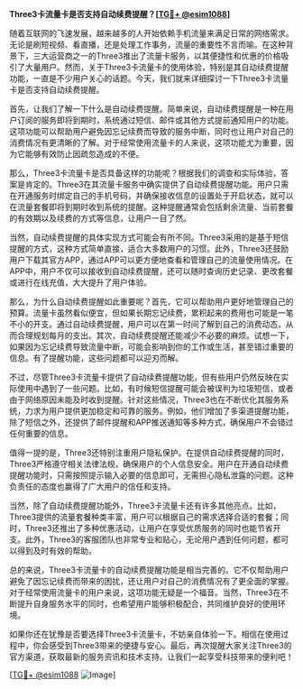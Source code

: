 **Three3卡流量卡是否支持自动续费提醒？[[TG💪+ @esim1088](https://t.me/s/esim1088)]**

随着互联网的飞速发展，越来越多的人开始依赖手机流量来满足日常的网络需求。无论是刷短视频、看直播，还是处理工作事务，流量的重要性不言而喻。在这种背景下，三大运营商之一的Three3推出了流量卡服务，以其便捷性和优惠的价格吸引了大量用户。然而，关于Three3卡流量卡的使用体验，特别是其自动续费提醒功能，一直是不少用户关心的话题。今天，我们就来详细探讨一下Three3卡流量卡是否支持自动续费提醒。

首先，让我们了解一下什么是自动续费提醒。简单来说，自动续费提醒是一种在用户订阅的服务即将到期时，系统通过短信、邮件或其他方式提前通知用户的功能。这项功能可以帮助用户避免因忘记续费而导致的服务中断，同时也让用户对自己的消费情况有更清晰的了解。对于经常使用流量卡的人来说，这项功能尤为重要，因为它能够有效防止因疏忽造成的不便。

那么，Three3卡流量卡是否具备这样的功能呢？根据我们的调查和实际体验，答案是肯定的。Three3在其流量卡服务中确实提供了自动续费提醒功能。用户只需在开通服务时绑定自己的手机号码，并确保接收信息的设置处于开启状态，就可以在流量套餐即将到期时收到系统的提醒。这种提醒通常会包括剩余流量、当前套餐的有效期以及续费的方式等信息，让用户一目了然。

当然，自动续费提醒的具体实现方式可能会有所不同。Three3采用的是基于短信提醒的方式，这种方式简单直接，适合大多数用户的习惯。此外，Three3还鼓励用户下载其官方APP，通过APP可以更方便地查看和管理自己的流量使用情况。在APP中，用户不仅可以接收到自动续费提醒，还可以随时查询历史记录、更改套餐或进行在线充值，大大提升了用户体验。

那么，为什么自动续费提醒如此重要呢？首先，它可以帮助用户更好地管理自己的预算。流量卡虽然看似便宜，但如果长期忘记续费，累积起来的费用也可能是一笔不小的开支。通过自动续费提醒，用户可以在第一时间了解到自己的消费动态，从而合理规划每月的支出。其次，自动续费提醒还能减少不必要的麻烦。试想一下，如果因为忘记续费导致流量中断，可能会影响到你的工作或生活，甚至错过重要的信息。有了提醒功能，这些问题都可以迎刃而解。

不过，尽管Three3卡流量卡提供了自动续费提醒功能，但有些用户仍然反映在实际使用中遇到了一些问题。比如，有时候短信提醒可能会被误判为垃圾短信，或者由于网络原因未能及时收到提醒。针对这些情况，Three3也在不断优化其服务系统，力求为用户提供更加稳定和可靠的服务。例如，他们增加了多渠道提醒功能，除了短信之外，还提供了邮件提醒和APP推送通知等多种方式，确保用户不会错过任何重要的信息。

值得一提的是，Three3还特别注重用户隐私保护。在提供自动续费提醒的同时，Three3严格遵守相关法律法规，确保用户的个人信息安全。用户在开通自动续费提醒功能时，只需按照提示输入必要的信息即可，无需担心隐私泄露的问题。这种负责任的态度也赢得了广大用户的信任和支持。

当然，除了自动续费提醒功能外，Three3卡流量卡还有许多其他亮点。比如，Three3提供的流量套餐种类丰富，用户可以根据自己的需求选择合适的套餐；同时，Three3还推出了多种优惠活动，让用户在享受优质服务的同时也能节省开支。此外，Three3的客服团队也非常专业和贴心，无论用户遇到任何问题，都可以得到及时有效的帮助。

总的来说，Three3卡流量卡的自动续费提醒功能是相当完善的。它不仅帮助用户避免了因忘记续费而带来的困扰，还让用户对自己的消费情况有了更全面的掌握。对于经常使用流量卡的用户来说，这项功能无疑是一个福音。当然，Three3在不断提升自身服务水平的同时，也希望用户能够积极配合，共同维护良好的使用环境。

如果你还在犹豫是否要选择Three3卡流量卡，不妨亲自体验一下。相信在使用过程中，你会感受到Three3带来的便捷与安心。最后，再次提醒大家关注Three3的官方渠道，获取最新的服务资讯和技术支持。让我们一起享受科技带来的便利吧！

[[TG💪+ @esim1088](https://t.me/s/esim1088) ![Image](https://i.postimg.cc/4NQfJmqS/Snipaste-2025-05-13-00-14-12.png)]